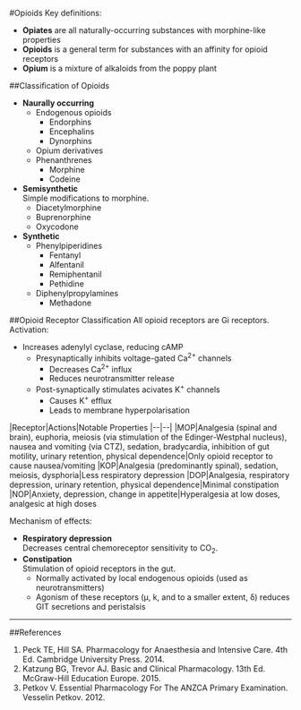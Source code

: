#Opioids
Key definitions:
* **Opiates** are all naturally-occurring substances with morphine-like properties
* **Opioids** is a general term for substances with an affinity for opioid receptors
* **Opium** is a mixture of alkaloids from the poppy plant

##Classification of Opioids
* **Naurally occurring**  
    * Endogenous opioids
        * Endorphins
        * Encephalins
        * Dynorphins
    * Opium derivatives
    * Phenanthrenes
        * Morphine
        * Codeine
* **Semisynthetic**  
Simple modifications to morphine.
    * Diacetylmorphine
    * Buprenorphine
    * Oxycodone
* **Synthetic**
    * Phenylpiperidines
        * Fentanyl
        * Alfentanil
        * Remiphentanil
        * Pethidine
    * Diphenylpropylamines
        * Methadone

##Opioid Receptor Classification
All opioid receptors are Gi receptors. Activation:
* Increases adenylyl cyclase, reducing cAMP
    * Presynaptically inhibits voltage-gated Ca<sup>2+</sup> channels
        * Decreases Ca<sup>2+</sup> influx
        * Reduces neurotransmitter release
    * Post-synaptically stimulates acivates K<sup>+</sup> channels
        * Causes K<sup>+</sup> efflux
        * Leads to membrane hyperpolarisation

|Receptor|Actions|Notable Properties
|--|--|
|MOP|Analgesia (spinal and brain), euphoria, meiosis (via stimulation of the Edinger-Westphal nucleus), nausea and vomiting (via CTZ), sedation, bradycardia, inhibition of gut motility, urinary retention, physical dependence|Only opioid receptor to cause nausea/vomiting
|KOP|Analgesia (predominantly spinal), sedation, meiosis, dysphoria|Less respiratory depression
|DOP|Analgesia, respiratory depression, urinary retention, physical dependence|Minimal constipation
|NOP|Anxiety, depression, change in appetite|Hyperalgesia at low doses, analgesic at high doses

Mechanism of effects:
* **Respiratory depression**  
Decreases central chemoreceptor sensitivity to CO<sub>2</sub>.
* **Constipation**  
Stimulation of opioid receptors in the gut.
    * Normally activated by local endogenous opioids (used as neurotransmitters)
    * Agonism of these receptors (µ, k, and to a smaller extent, δ) reduces GIT secretions and peristalsis

---

##References
1. Peck TE, Hill SA. Pharmacology for Anaesthesia and Intensive Care. 4th Ed. Cambridge University Press. 2014.  
2. Katzung BG, Trevor AJ. Basic and Clinical Pharmacology. 13th Ed. McGraw-Hill Education Europe. 2015.
3. Petkov V. Essential Pharmacology For The ANZCA Primary Examination. Vesselin Petkov. 2012.